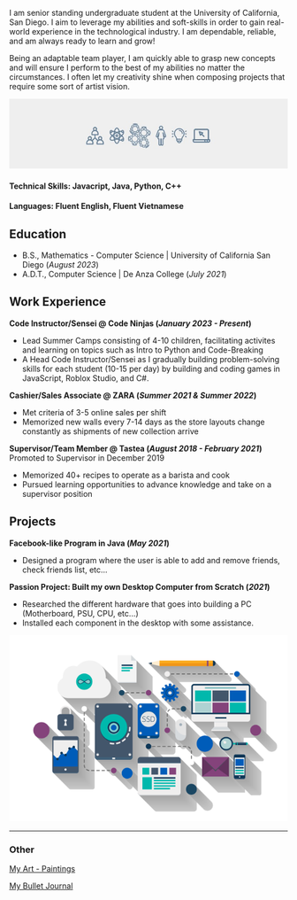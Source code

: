 I am  senior standing undergraduate student at the University of California, San Diego. I aim to leverage my abilities and soft-skills in order to gain real-world experience in the technological industry. I am dependable, reliable, and am always ready to learn and grow!

Being an adaptable team player, I am quickly able to grasp new concepts and will ensure I perform to the best of my abilities no matter the circumstances. I often let my creativity shine when composing projects that require some sort of artist vision. 

![LinkedIn Header](linkedin.jpg)

#### Technical Skills: Javacript, Java, Python, C++
#### Languages: Fluent English, Fluent Vietnamese

## Education
- B.S., Mathematics - Computer Science | University of California San Diego  (_August 2023_)
- A.D.T., Computer Science | De Anza College (_July 2021_)

## Work Experience
**Code Instructor/Sensei @ Code Ninjas (_January 2023 - Present_)**
- Lead Summer Camps consisting of 4-10 children, facilitating activites and learning on topics such as Intro to Python and Code-Breaking
- A Head Code Instructor/Sensei as I gradually building problem-solving skills for each student (10-15 per day) by building and coding games in JavaScript, Roblox Studio, and C#. 

**Cashier/Sales Associate @ ZARA (_Summer 2021 & Summer 2022_)**
- Met criteria of 3-5 online sales per shift
- Memorized new walls every 7-14 days as the store layouts change constantly as shipments of new collection arrive
  
**Supervisor/Team Member @ Tastea (_August 2018 - February 2021_)**
Promoted to Supervisor in December 2019
- Memorized 40+ recipes to operate as a barista and cook
- Pursued learning opportunities to advance knowledge and take on a supervisor position

## Projects
**Facebook-like Program in Java (_May 2021_)**
- Designed a program where the user is able to add and remove friends, check friends list, etc…

**Passion Project: Built my own Desktop Computer from Scratch (_2021_)**
- Researched the different hardware that goes into building a PC (Motherboard, PSU, CPU, etc…) 
- Installed each component in the desktop with some assistance.

![pic](pngwing.com.png)

--- 

### Other 
[My Art - Paintings](https://lhvuong.wixsite.com/my-site)

[My Bullet Journal](https://lhvuong.wixsite.com/my-site/projects-7)
